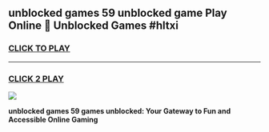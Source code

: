 
## unblocked games 59 unblocked game Play Online 👋 Unblocked Games #hltxi
<h3>
<a href="https://premium.freeplayer.one?title=unblocked_games_59&ref=21F">CLICK TO PLAY</a></h3>
<hr>

<h3>
<a href="https://premium.freeplayer.one?title=unblocked_games_59&ref=21F">CLICK 2 PLAY</a>
  
</h3>

<a href="https://premium.freeplayer.one?title=unblocked_games_59&ref=21F/"><img src="https://clearcache.store/games.png"></a>


**unblocked games 59 games unblocked: Your Gateway to Fun and Accessible Online Gaming**
